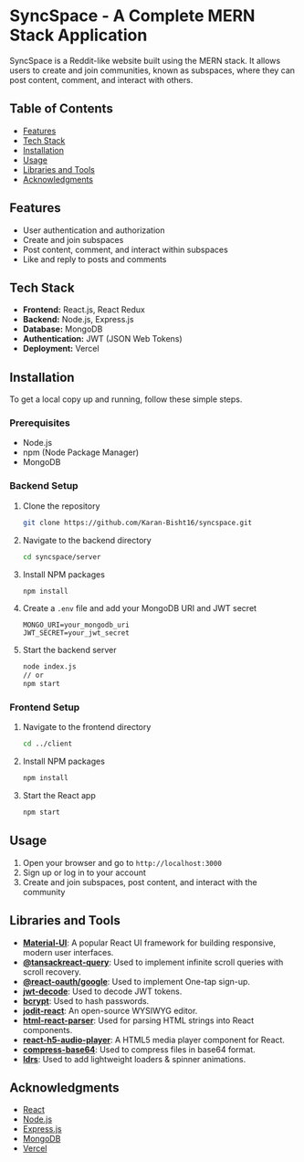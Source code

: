 <h1>SyncSpace - A Complete MERN Stack Application</h1>

SyncSpace is a Reddit-like website built using the MERN stack.
It allows users to create and join communities, known as subspaces, where they can post content, comment, and interact with others.

## Table of Contents

- [Features](#features)
- [Tech Stack](#tech-stack)
- [Installation](#installation)
- [Usage](#usage)
- [Libraries and Tools](#libraries-and-tools)
- [Acknowledgments](#acknowledgments)

## Features

- User authentication and authorization
- Create and join subspaces
- Post content, comment, and interact within subspaces
- Like and reply to posts and comments

## Tech Stack

- **Frontend:** React.js, React Redux
- **Backend:** Node.js, Express.js
- **Database:** MongoDB
- **Authentication:** JWT (JSON Web Tokens)
- **Deployment:** Vercel

## Installation

To get a local copy up and running, follow these simple steps.

### Prerequisites

- Node.js
- npm (Node Package Manager)
- MongoDB

### Backend Setup

1. Clone the repository
   ```sh
   git clone https://github.com/Karan-Bisht16/syncspace.git
   ```
2. Navigate to the backend directory
   ```sh
   cd syncspace/server
   ```
3. Install NPM packages
   ```sh
   npm install
   ```
4. Create a `.env` file and add your MongoDB URI and JWT secret
   ```env
   MONGO_URI=your_mongodb_uri
   JWT_SECRET=your_jwt_secret
   ```
5. Start the backend server
   ```sh
   node index.js
   // or
   npm start
   ```

### Frontend Setup

1. Navigate to the frontend directory
   ```sh
   cd ../client
   ```
2. Install NPM packages
   ```sh
   npm install
   ```
3. Start the React app
   ```sh
   npm start
   ```

## Usage

1. Open your browser and go to `http://localhost:3000`
2. Sign up or log in to your account
3. Create and join subspaces, post content, and interact with the community

<h2 id="libraries-and-tools">Libraries and Tools</h2>

- [**Material-UI**](https://mui.com/material-ui/getting-started/): A popular React UI framework for building responsive, modern user interfaces.
- [**@tansackreact-query**](https://www.npmjs.com/package/@tanstack/react-query): Used to implement infinite scroll queries with scroll recovery.
- [**@react-oauth/google**](https://www.npmjs.com/package/@react-oauth/google): Used to implement One-tap sign-up.
- [**jwt-decode**](https://www.npmjs.com/package/jwt-decode): Used to decode JWT tokens.
- [**bcrypt**](https://www.npmjs.com/package/bcrypt): Used to hash passwords.
- [**jodit-react**](https://www.npmjs.com/package/jodit-react): An open-source WYSIWYG editor.
- [**html-react-parser**](https://www.npmjs.com/package/html-react-parser): Used for parsing HTML strings into React components.
- [**react-h5-audio-player**](https://www.npmjs.com/package/react-h5-audio-player): A HTML5 media player component for React.
- [**compress-base64**](https://www.npmjs.com/package/compress-base64): Used to compress files in base64 format.
- [**ldrs**](https://www.npmjs.com/package/ldrs): Used to add lightweight loaders & spinner animations.

## Acknowledgments

- [React](https://reactjs.org/)
- [Node.js](https://nodejs.org/)
- [Express.js](https://expressjs.com/)
- [MongoDB](https://www.mongodb.com/)
- [Vercel](https://vercel.com/)
